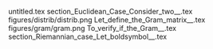 untitled.tex
section_Euclidean_Case_Consider_two__.tex
figures/distrib/distrib.png
Let_define_the_Gram_matrix__.tex
figures/gram/gram.png
To_verify_if_the_Gram__.tex
section_Riemannian_case_Let_boldsymbol__.tex